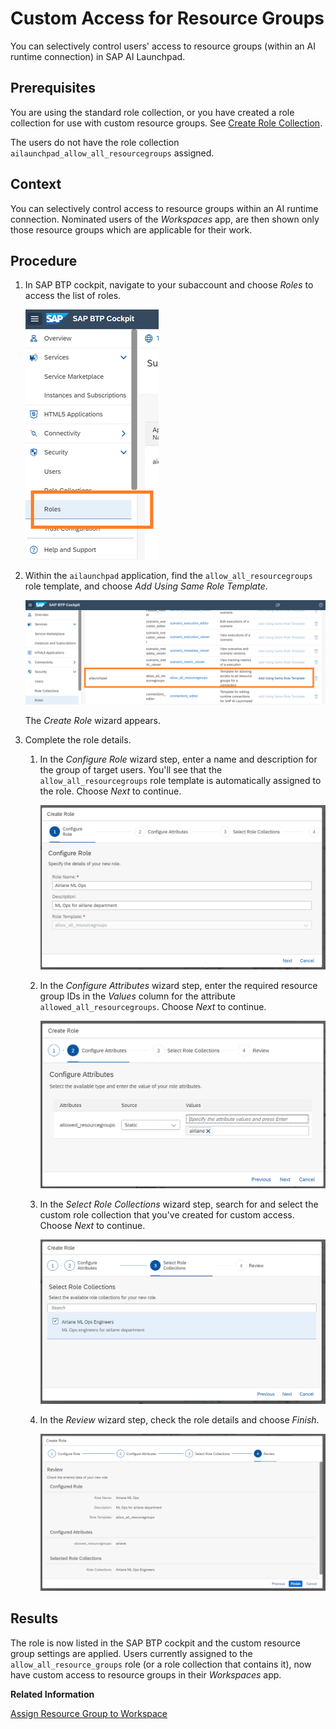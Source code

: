 <!-- loio19e39328d7f44af6b3b8a83983bde325 -->

# Custom Access for Resource Groups

You can selectively control users' access to resource groups \(within an AI runtime connection\) in SAP AI Launchpad.



<a name="loio19e39328d7f44af6b3b8a83983bde325__prereq_cl3_ht3_1rb"/>

## Prerequisites

You are using the standard role collection, or you have created a role collection for use with custom resource groups. See [Create Role Collection](create-role-collection-9cdb1ea.md).

The users do not have the role collection `ailaunchpad_allow_all_resourcegroups` assigned.



<a name="loio19e39328d7f44af6b3b8a83983bde325__context_w15_fzq_h5b"/>

## Context

You can selectively control access to resource groups within an AI runtime connection. Nominated users of the *Workspaces* app, are then shown only those resource groups which are applicable for their work.



## Procedure

1.  In SAP BTP cockpit, navigate to your subaccount and choose *Roles* to access the list of roles.

    ![](images/BTP_role_31090d2.png)

2.  Within the `ailaunchpad` application, find the `allow_all_resourcegroups` role template, and choose *Add Using Same Role Template*.

    ![](images/AIL_role_rg_collection_96ceb84.png)

    The *Create Role* wizard appears.

3.  Complete the role details.

    1.  In the *Configure Role* wizard step, enter a name and description for the group of target users. You'll see that the `allow_all_resourcegroups` role template is automatically assigned to the role. Choose *Next* to continue.

        ![](images/AIL_Role_24c33e8.png)

    2.  In the *Configure Attributes* wizard step, enter the required resource group IDs in the *Values* column for the attribute `allowed_all_resourcegroups`. Choose *Next* to continue.

        ![](images/AIL_Role_2_9f11247.png)

    3.  In the *Select Role Collections* wizard step, search for and select the custom role collection that you've created for custom access. Choose *Next* to continue.

        ![](images/AIL_Role_f35dd61.png)

    4.  In the *Review* wizard step, check the role details and choose *Finish*.

        ![](images/AIL_Role_16caa35.png)





<a name="loio19e39328d7f44af6b3b8a83983bde325__result_mxw_55q_gab"/>

## Results

The role is now listed in the SAP BTP cockpit and the custom resource group settings are applied. Users currently assigned to the `allow_all_resource_groups` role \(or a role collection that contains it\), now have custom access to resource groups in their *Workspaces* app.

**Related Information**  


[Assign Resource Group to Workspace](set-resource-group-0c07728.md#loio1fe43ac042ab46749bec34b50601dce0 " ")

